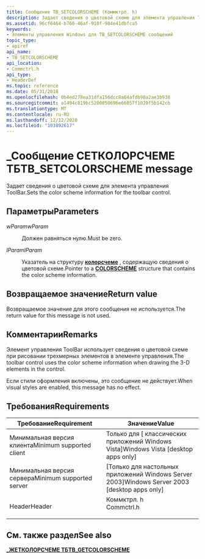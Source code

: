 ```yaml
---
title: Сообщение TB_SETCOLORSCHEME (Коммктрл. h)
description: Задает сведения о цветовой схеме для элемента управления ToolBar.
ms.assetid: 96cf6464-b760-46af-910f-984e41dbfca5
keywords:
- Элементы управления Windows для TB_SETCOLORSCHEME сообщений
topic_type:
- apiref
api_name:
- TB_SETCOLORSCHEME
api_location:
- Commctrl.h
api_type:
- HeaderDef
ms.topic: reference
ms.date: 05/31/2018
ms.openlocfilehash: 0b4ed278ea31dfa156dcc8a64afdb98a2ae3b938
ms.sourcegitcommit: a1494c819bc5200050696e66057f1020f5b142cb
ms.translationtype: MT
ms.contentlocale: ru-RU
ms.lasthandoff: 12/12/2020
ms.locfileid: "103892617"
---
```

# <a name="tb_setcolorscheme-message"></a><span data-ttu-id="e897a-104">\_Сообщение СЕТКОЛОРСЧЕМЕ ТБ</span><span class="sxs-lookup"><span data-stu-id="e897a-104">TB\_SETCOLORSCHEME message</span></span>

<span data-ttu-id="e897a-105">Задает сведения о цветовой схеме для элемента управления ToolBar.</span><span class="sxs-lookup"><span data-stu-id="e897a-105">Sets the color scheme information for the toolbar control.</span></span>

## <a name="parameters"></a><span data-ttu-id="e897a-106">Параметры</span><span class="sxs-lookup"><span data-stu-id="e897a-106">Parameters</span></span>

<dl> <dt>

<span data-ttu-id="e897a-107">*wParam*</span><span class="sxs-lookup"><span data-stu-id="e897a-107">*wParam*</span></span> 
</dt> <dd><span data-ttu-id="e897a-108">Должен равняться нулю.</span><span class="sxs-lookup"><span data-stu-id="e897a-108">Must be zero.</span></span></dd> <dt>

<span data-ttu-id="e897a-109">*lParam*</span><span class="sxs-lookup"><span data-stu-id="e897a-109">*lParam*</span></span> 
</dt> <dd>

<span data-ttu-id="e897a-110">Указатель на структуру [**колорсчеме**](/windows/win32/api/commctrl/ns-commctrl-colorscheme) , содержащую сведения о цветовой схеме.</span><span class="sxs-lookup"><span data-stu-id="e897a-110">Pointer to a [**COLORSCHEME**](/windows/win32/api/commctrl/ns-commctrl-colorscheme) structure that contains the color scheme information.</span></span>

</dd> </dl>

## <a name="return-value"></a><span data-ttu-id="e897a-111">Возвращаемое значение</span><span class="sxs-lookup"><span data-stu-id="e897a-111">Return value</span></span>

<span data-ttu-id="e897a-112">Возвращаемое значение для этого сообщения не используется.</span><span class="sxs-lookup"><span data-stu-id="e897a-112">The return value for this message is not used.</span></span>

## <a name="remarks"></a><span data-ttu-id="e897a-113">Комментарии</span><span class="sxs-lookup"><span data-stu-id="e897a-113">Remarks</span></span>

<span data-ttu-id="e897a-114">Элемент управления ToolBar использует сведения о цветовой схеме при рисовании трехмерных элементов в элементе управления.</span><span class="sxs-lookup"><span data-stu-id="e897a-114">The toolbar control uses the color scheme information when drawing the 3-D elements in the control.</span></span>

<span data-ttu-id="e897a-115">Если стили оформления включены, это сообщение не действует.</span><span class="sxs-lookup"><span data-stu-id="e897a-115">When visual styles are enabled, this message has no effect.</span></span>

## <a name="requirements"></a><span data-ttu-id="e897a-116">Требования</span><span class="sxs-lookup"><span data-stu-id="e897a-116">Requirements</span></span>



| <span data-ttu-id="e897a-117">Требование</span><span class="sxs-lookup"><span data-stu-id="e897a-117">Requirement</span></span> | <span data-ttu-id="e897a-118">Значение</span><span class="sxs-lookup"><span data-stu-id="e897a-118">Value</span></span> |
|-------------------------------------|---------------------------------------------------------------------------------------|
| <span data-ttu-id="e897a-119">Минимальная версия клиента</span><span class="sxs-lookup"><span data-stu-id="e897a-119">Minimum supported client</span></span><br/> | <span data-ttu-id="e897a-120">Только для \[ классических приложений Windows Vista\]</span><span class="sxs-lookup"><span data-stu-id="e897a-120">Windows Vista \[desktop apps only\]</span></span><br/>                                        |
| <span data-ttu-id="e897a-121">Минимальная версия сервера</span><span class="sxs-lookup"><span data-stu-id="e897a-121">Minimum supported server</span></span><br/> | <span data-ttu-id="e897a-122">\[Только для настольных приложений Windows Server 2003\]</span><span class="sxs-lookup"><span data-stu-id="e897a-122">Windows Server 2003 \[desktop apps only\]</span></span><br/>                                  |
| <span data-ttu-id="e897a-123">Header</span><span class="sxs-lookup"><span data-stu-id="e897a-123">Header</span></span><br/>                   | <dl> <span data-ttu-id="e897a-124"><dt>Коммктрл. h</dt></span><span class="sxs-lookup"><span data-stu-id="e897a-124"><dt>Commctrl.h</dt></span></span> </dl> |



## <a name="see-also"></a><span data-ttu-id="e897a-125">См. также раздел</span><span class="sxs-lookup"><span data-stu-id="e897a-125">See also</span></span>

<dl> <dt>

[<span data-ttu-id="e897a-126">**\_ЖЕТКОЛОРСЧЕМЕ ТБ**</span><span class="sxs-lookup"><span data-stu-id="e897a-126">**TB\_GETCOLORSCHEME**</span></span>](tb-getcolorscheme.md)
</dt> </dl>

 

 





